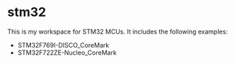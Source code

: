# stm32
This is my workspace for STM32 MCUs.
It includes the following examples:
* STM32F769I-DISCO_CoreMark
* STM32F722ZE-Nucleo_CoreMark